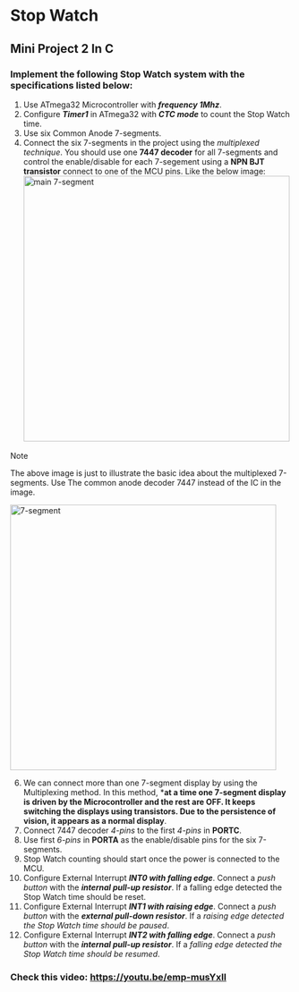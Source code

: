 # Stop Watch
## Mini Project 2 In C 

### Implement the following Stop Watch system with the specifications listed below:
1. Use ATmega32 Microcontroller with ***frequency 1Mhz***.
2. Configure ***Timer1*** in ATmega32 with ***CTC mode*** to count the Stop Watch time.
3. Use six Common Anode 7-segments.
4. Connect the six 7-segments in the project using the *multiplexed technique*. You 
  should use one **7447 decoder** for all 7-segments and control the enable/disable for 
  each 7-segement using a **NPN BJT transistor** connect to one of the MCU pins. Like the 
  below image:<img width="475" alt="main 7-segment" src="https://github.com/NouranAhmedk/Stop-Watch/assets/105202599/921c57b6-cfd6-4c3b-b683-fdea8f508fa9">


> [!NOTE]
> The above image is just to illustrate the basic idea about the multiplexed 7-segments.
> Use The common anode decoder 7447 instead of the IC in the image.
> 
> <img width="475" alt="7-segment" src="https://github.com/NouranAhmedk/Stop-Watch/assets/105202599/1a2477c3-2b46-425c-bf0d-b595e79c99b5">


6. We can connect more than one 7-segment display by using the Multiplexing method. In 
this method, ***at a time one 7-segment display is driven by the Microcontroller and the rest 
are OFF. It keeps switching the displays using transistors. Due to the persistence of vision, 
it appears as a normal display**.
7. Connect 7447 decoder *4-pins* to the first *4-pins* in **PORTC**.
8. Use first *6-pins* in **PORTA** as the enable/disable pins for the six 7-segments.
9. Stop Watch counting should start once the power is connected to the MCU.
10. Configure External Interrupt ***INT0 with falling edge***. Connect a *push button* with the 
***internal pull-up resistor***. If a falling edge detected the Stop Watch time should be
reset.
11. Configure External Interrupt ***INT1 with raising edge***. Connect a *push button* with the 
***external pull-down resistor***. If a *raising edge detected the Stop Watch time should be
paused*.
12. Configure External Interrupt ***INT2 with falling edge***. Connect a *push button* with the 
***internal pull-up resistor***. If a *falling edge detected the Stop Watch time should be
resumed*.
### Check this video: https://youtu.be/emp-musYxII
